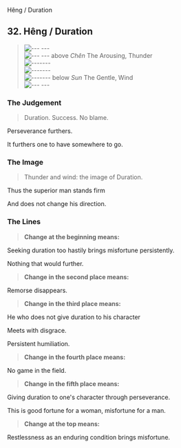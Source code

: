 Hêng / Duration
## 32. Hêng / Duration
> ![--- ---](../images/yinU.gif)   
> ![--- ---](../images/yinU.gif) above _Chên_ The Arousing, Thunder  
> ![-------](../images/yangU.gif)   
> ![-------](../images/yangU.gif)   
> ![-------](../images/yangU.gif) below _Sun_ The Gentle, Wind  
> ![--- ---](../images/yinU.gif)
### The Judgement
> Duration. Success. No blame.  
> 
 Perseverance furthers.  
> 
 It furthers one to have somewhere to go.
### The Image
> Thunder and wind: the image of Duration.  
> 
 Thus the superior man stands firm  
> 
 And does not change his direction.
### The Lines

 > **Change at the beginning means:**  
> 
 Seeking duration too hastily brings misfortune persistently.  
> 
 Nothing that would further.
 > **Change in the second place means:**  
> 
 Remorse disappears.
 > **Change in the third place means:**  
> 
 He who does not give duration to his character  
> 
 Meets with disgrace.  
> 
 Persistent humiliation.
 > **Change in the fourth place means:**  
> 
 No game in the field.
 > **Change in the fifth place means:**  
> 
 Giving duration to one's character through perseverance.  
> 
 This is good fortune for a woman, misfortune for a man.
 > **Change at the top means:**  
> 
 Restlessness as an enduring condition brings misfortune.



